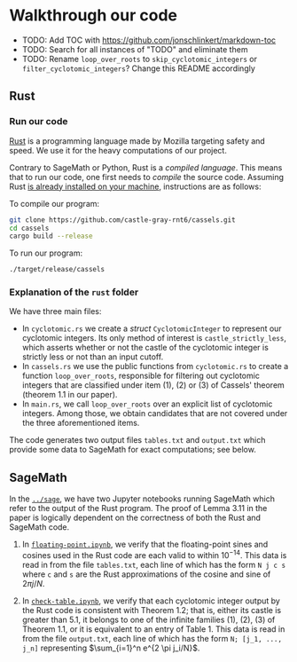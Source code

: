 # Walkthrough our code

- TODO: Add TOC with https://github.com/jonschlinkert/markdown-toc
- TODO: Search for all instances of "TODO" and eliminate them
- TODO: Rename `loop_over_roots` to `skip_cyclotomic_integers` or `filter_cyclotomic_integers`? Change this README accordingly

## Rust

### Run our code

[Rust](https://www.rust-lang.org/) is a programming language made by Mozilla
targeting safety and speed. We use it for the heavy computations of our
project.

Contrary to SageMath or Python, Rust is a _compiled language_. This means that
to run our code, one first needs to _compile_ the source code. Assuming Rust
[is already installed on your
machine](https://www.rust-lang.org/tools/install), instructions are as follows:

To compile our program:
```bash
git clone https://github.com/castle-gray-rnt6/cassels.git
cd cassels
cargo build --release
```

To run our program:
```bash
./target/release/cassels
```

### Explanation of the `rust` folder

We have three main files:

- In `cyclotomic.rs` we create a _struct_ `CyclotomicInteger` to represent our
cyclotomic integers. Its only method of interest is `castle_strictly_less`,
which asserts whether or not the castle of the cyclotomic integer is strictly
less or not than an input cutoff. 
- In `cassels.rs` we use the public functions from `cyclotomic.rs` to create a
function `loop_over_roots`, responsible for filtering out cyclotomic integers
that are classified under item (1), (2) or (3) of Cassels' theorem (theorem 1.1
in our paper).
- In `main.rs`, we call `loop_over_roots` over an explicit list of cyclotomic
integers. Among those, we obtain candidates that are not covered under the
three aforementioned items.

The code generates two output files `tables.txt` and `output.txt` which provide 
some data to SageMath for exact computations; see below.

## SageMath

In the [`../sage`](../sage/), we have two Jupyter notebooks running SageMath which refer to
the output of the Rust program. The proof of Lemma 3.11 in the paper is logically dependent
on the correctness of both the Rust and SageMath code.

1. In [`floating-point.ipynb`](../sage/floating-point.ipynb), we verify that
   the floating-point sines and cosines used in the Rust code are each valid to
within $10^{-14}$. This data is read in from the file `tables.txt`, each line
of which has the form `N j c s` where `c` and `s` are the Rust approximations
of the cosine and sine of $2\pi j/N$.

2. In [`check-table.ipynb`](../sage/check-table.ipynb), we verify that each
   cyclotomic integer output by the Rust code is consistent with Theorem 1.2;
that is, either its castle is greater than 5.1, it belongs to one of the
infinite families (1), (2), (3) of Theorem 1.1, or it is equivalent to an entry
of Table 1. This data is read in from the file `output.txt`, each line of which
has the form `N; [j_1, ..., j_n]` representing $\sum_{i=1}^n e^{2 \pi j_i/N}$.
